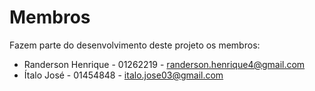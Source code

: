# Membros

Fazem parte do desenvolvimento deste projeto os membros:

* Randerson Henrique - 01262219 - <randerson.henrique4@gmail.com>
* Ítalo José - 01454848 - <italo.jose03@gmail.com>

